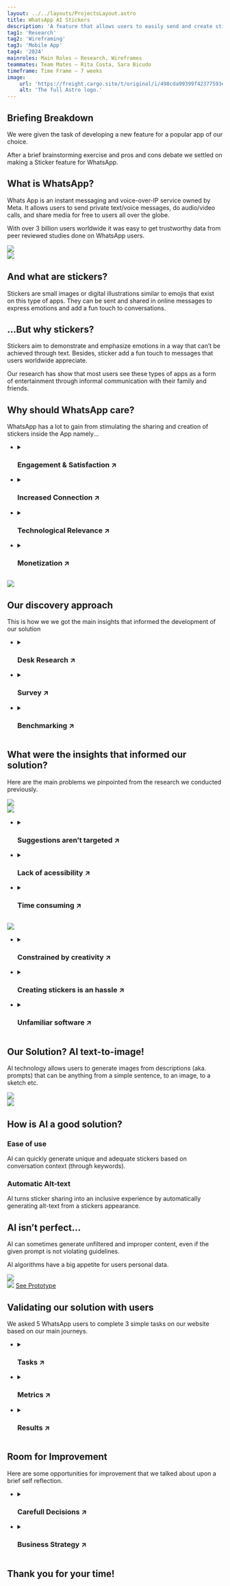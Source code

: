 ```yaml
---
layout: ../../layouts/ProjectsLayout.astro
title: WhatsApp AI Stickers
description: 'A feature that allows users to easily send and create stickers based on their conversations and personalities.'
tag1: 'Research'
tag2: 'Wireframing'
tag3: 'Mobile App'
tag4: '2024'
mainroles: Main Roles — Research, Wireframes
teammates: Team Mates — Rita Costa, Sara Bicudo
timeframe: Time Frame — 7 weeks
image:
    url: 'https://freight.cargo.site/t/original/i/498cda99399f42377593ed4cd3bbdd066bcb61306d00ccf2a52132ab8b7218a1/whatsapp_stickersapp_cover2.jpg'
    alt: 'The full Astro logo.'
---
```


<section class="case_studies_content_2columns">
  <h2>Briefing Breakdown</h2>
  <div>
      <p>We were given the task of developing a new feature for a popular app of our choice.</p>
      <p>After a brief brainstorming exercise and pros and cons debate we settled on making a Sticker feature for WhatsApp.</p>
  </div>
</section>

<section class="case_studies_content_2columns">
        <div>
            <h2>What is WhatsApp?</h2>
            <p>Whats App is an instant messaging and voice-over-IP service owned by Meta. It allows users to send private text/voice messages, do audio/video calls, and share media for free to users all over the globe.</p>
            <p>With over 3 billion users worldwide it was easy to get trustworthy data from peer reviewed studies done on WhatsApp users.</p>
        </div>
        <img src="https://freight.cargo.site/t/original/i/07ff21dd44336c91cef9592be19895ea0652a42f4a3def0c810047b9efaf6acd/whatsapp.jpg"></img>
</section>

<section class="case_studies_content_2columns">
        <img src="https://freight.cargo.site/t/original/i/f54501b543b2cd7574025012ddcbd501e56b7e03af10914c76596938bd4e2292/stickers.jpg"></img>
        <div>
            <h2>And what are stickers?</h2>
            <p>Stickers are small images or digital illustrations similar to emojis that exist on this type of apps. They can be sent and shared in online messages to express emotions and add a fun touch to conversations.</p>
        </div>
</section>

<section class="case_studies_content_2columns">
  <h2>...But why stickers?</h2>
  <div>
      <p>Stickers aim to demonstrate and emphasize emotions in a way that can’t be achieved through text. Besides, sticker add a fun touch to messages that users worldwide appreciate.</p>
      <p>Our research has show that most users see these types of apps as a form of entertainment through informal communication with their family and friends.</p>
  </div>
</section>

<section class="case_studies_content_2columns">
    <div>
        <h2>Why should WhatsApp care?</h2>
        <p>WhatsApp has a lot to gain from stimulating the sharing and creation of stickers inside the App namely...</p>
    </div>
    <ul>
        <li>
        <details>
            <summary><h3>Engagement & Satisfaction ↗</h3></summary>
            <p>Users wouldn’t need to leave the app to create their own stickers and sticker sharing and creation increases engagement and user satisfaction.</p>
          </details>
        </li>
        <li>
            <details>
                <summary><h3>Increased Connection ↗</h3></summary>
                <p>Ongoing creation of stickers might lead active users to get attached to their sticker libraries, serving as a motivation to keep using the app and abandon competitor apps.</p>
             </details>
        </li>
        <li>
            <details>
                <summary><h3>Technological Relevance ↗</h3></summary>
                <p>The emergence of artificial intelligence (AI) has sparked curiosity among users worldwide, and people are increasingly drawn to explore and engage with these innovations.</p>
            </details>
        </li>
        <li>
        <details>
            <summary><h3>Monetization ↗</h3></summary>
            <p>This feature is an opportunity for WhatsApp when it comes to monetization, through the creation of special tools and features only available to premium users.</p>
          </details>
        </li>
    </ul>
</section>

<section>
    <img src="https://freight.cargo.site/t/original/i/70c0b8306bbd226a29ad6cf4ecc4c09a15a85b73a5d267083fab0f2c3664be04/timeline.jpg"></img>
</section>

<section class="case_studies_content_2columns">
    <div>
        <h2>Our discovery approach</h2>
        <p>This is how we we got the main insights that informed the development of our solution</p>
    </div>
    <ul>
        <li>
        <details>
            <summary><h3>Desk Research ↗</h3></summary>
            <p>We analyzed multiple pear reviewed studies about WhatsApp users, Sticker users and AI text-to-image.</p>
          </details>
        </li>
        <li>
            <details>
                <summary><h3>Survey ↗</h3></summary>
                <p>We did a quick survey with 30 WhatsApp users to reinforce/debunk some of our assumptions.</p>
             </details>
        </li>
        <li>
            <details>
                <summary><h3>Benchmarking ↗</h3></summary>
                <p>We looked at over 15 different apps related to making stickers and text-to-image AI generators to understand their approach to sticker/image generation and editing.</p>
            </details>
        </li>
    </ul>
</section>

<section class="case_studies_content_2columns">
  <div>
      <h2>What were the insights that informed our solution?</h2>
      <p>Here are the main problems we pinpointed from the research we conducted previously.</p>
  </div>
  <img src="https://freight.cargo.site/t/original/i/2193310b2a79c2fb47195b7ceb9fb479a63060c47ea3b662ea823d0f08d8e713/insights.jpg"></img>
</section>

<section class="case_studies_content_2columns">
    <img src="https://freight.cargo.site/t/original/i/a730a9a07c7f3e16ae293d1405a5319bfde27100bada20c6782cec133f2a2b9c/problems1.jpg"></img>
      <ul>
        <li>
        <details>
            <summary><h3>Suggestions aren’t targeted ↗</h3></summary>
            <p>Sticker suggestions are the same for all users, meaning that they don’t fit each users personality and usage context.</p>
          </details>
        </li>
        <li>
            <details>
                <summary><h3>Lack of acessibility ↗</h3></summary>
                <p>Invisual users are excluded from the experience of creating and sharing stickers.</p>
             </details>
        </li>
        <li>
            <details>
                <summary><h3>Time consuming ↗</h3></summary>
                <p>Users take too long to find the perfect sticker that fits their conversations context.</p>
            </details>
        </li>
    </ul> 
</section>

<section class="case_studies_content_2columns">
  <img src="https://freight.cargo.site/t/original/i/772d949d2eb98fb6aaa53556bb2b2a010b49d5e9dea2346d4e9339a7ccedc408/problems2.jpg"></img>
    <ul>
      <li>
      <details>
          <summary><h3>Constrained by creativity ↗</h3></summary>
          <p>Sticker creation is restricted by the users creativity and media content available in their gallery.</p>
        </details>
      </li>
      <li>
          <details>
              <summary><h3>Creating stickers is an hassle ↗</h3></summary>
              <p>Users who create stickers have to use third party software to do so and upload their stickers to WhatsApp. There is no way to create stickers in app.</p>
           </details>
      </li>
      <li>
          <details>
              <summary><h3>Unfamiliar software ↗</h3></summary>
              <p>Users who are less tech savvy may have trouble recognizing software patterns that are common in these types of products. </p>
          </details>
      </li>
  </ul> 
</section>

<section class="case_studies_content_2columns">
  <div>
      <h2>Our Solution? AI text-to-image!</h2>
      <p>AI technology allows users to generate images from descriptions (aka. prompts) that can be anything from a simple sentence, to an image, to a sketch etc.</p>
  </div>
  <img src="https://freight.cargo.site/t/original/i/2e8f96797e9c102bdea5a2d2015d4b4a5315b58467040f43f545456136f094d3/solution.jpg"></img>
</section>

<section class="case_studies_content_2columns">
  <img src="https://freight.cargo.site/t/original/i/1a9d6bb895b33e3ac7c2b53e018ff11d13378d53b5c42829a7e87e551336776c/solution2.jpg"></img>
  <div>
      <h2>How is AI a good solution?</h2>
      <h3>Ease of use</h3>
      <p>AI can quickly generate unique and adequate stickers based on conversation context (through keywords).</p>
      <h3>Automatic Alt-text</h3>
      <p>AI turns sticker sharing into an inclusive experience by automatically generating alt-text from a stickers appearance.</p>
  </div>
</section>

<section class="case_studies_content_2columns">
  <div>
      <h2>AI isn’t perfect...</h2>
      <p>AI can sometimes generate unfiltered and improper content, even if the given prompt is not violating guidelines.</p>
      <p>AI algorithms have a big appetite for users personal data.</p>
  </div>
  <img src="https://freight.cargo.site/t/original/i/cbc7ced8a549c5fc2e1de97364eb1067f87c9e8328666e62089feb2ace270062/aiproblems.jpg"></img>
</section>

<section class="prototype">
    <img src="https://freight.cargo.site/t/original/i/1aca920d8795974081b4c9979dbd04e67ebbb7abea49425a91c9ea4628acb848/solution_cover.jpg"></img>
    <a class="cta" href="https://www.figma.com/proto/c2olOAxiqFcUZvLFCz4MCj/AI-Stickers-Whatsapp?type=design&node-id=198-1919&t=RnlVOzofoCy7rq5N-1&scaling=min-zoom&page-id=1%3A2961&starting-point-node-id=198%3A1919&fuid=1298756427841681183" target="_blank">See Prototype</a>
</section>

<section class="case_studies_content_2columns">
    <div>
        <h2>Validating our solution with users</h2>   
        <p>We asked 5 WhatsApp users to complete 3 simple tasks on our website based on our main journeys.</p>
    </div> 
    <ul>
        <li>
        <details>
            <summary><h3>Tasks ↗</h3></summary>
            <p>We started by asking our participants to “React to a message and generate an AI sticker”, “Access the Premium Page” and “Edit your sticker and delete the respective text box”.</p>
          </details>
        </li>
        <li>
            <details>
                <summary><h3>Metrics ↗</h3></summary>
                <p>To validate our solution we measured wether users were capable of successfully completing a task, how much time it took them to complete the task.</p>
             </details>
        </li>
        <li>
            <details>
                <summary><h3>Results ↗</h3></summary>
                <p>We found the 3rd task to be straightforward with a 100% success rate. In the 1st task, some users attempted to drag the message instead of pressing it. The 2nd task revealed challenges in locating premium features, indicating a need for enhanced visibility, potentially through popups and sticky buttons.
                </p>
            </details>
        </li>
    </ul>
</section>

<section class="case_studies_content_2columns"> 
    <div>
        <h2>Room for Improvement</h2>   
        <p>Here are some opportunities for improvement that we talked about upon a brief self reflection. </p>
    </div>
    <ul>
        <li>
        <details>
            <summary><h3>Carefull Decisions ↗</h3></summary>
            <p>Carefully deciding our discovery approaches from the get go can lead us to better insights and more interesting solutions.</p>
          </details>
        </li>
        <li>
            <details>
                <summary><h3>Business Strategy ↗</h3></summary>
                <p>Better understand how this feature could be beneficial from a business stand point.</p>
             </details>
        </li>
    </ul>
</section>

<section>
    <h1>Thank you for your time!</h1>
</section>